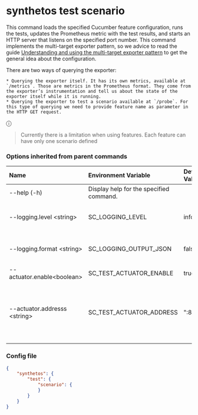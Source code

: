 # synthetos test scenario

This command loads the specified Cucumber feature configuration, runs the tests, updates the Prometheus metric with the test results, and starts an HTTP server that listens on the specified port number. 
This command implements the multi-target exporter pattern, so we advice to read the guide [Understanding and using the multi-target exporter pattern](https://prometheus.io/docs/guides/multi-target-exporter/) to get the general idea about the configuration.

There are two ways of querying the exporter:

    * Querying the exporter itself. It has its own metrics, available at `/metrics`. Those are metrics in the Prometheus format. They come from the exporter’s instrumentation and tell us about the state of the exporter itself while it is running.
    * Querying the exporter to test a scenario available at `/probe`. For this type of querying we need to provide feature name as parameter in the HTTP GET request. 

 &#x24D8;
 > Currently there is a limitation when using features. Each feature can have only one scenario defined

### Options inherited from parent commands

| Name                       | Environment Variable | Default Value | Description |
| :--------------------------| :--------------------| :-------------| :-----------|
| --help (-h)                | Display help for the specified command. |
| --logging.level \<string>  | SC\_LOGGING\_LEVEL | info | Set the logging level (debug|info|warn|error|fatal) | 
| --logging.format \<string> | SC\_LOGGING\_OUTPUT_JSON | false | If set the log output is formatted as a JSON |
| --actuator.enable\<boolean> | SC\_TEST\_ACTUATOR\_ENABLE | true | Enable actuator?  |
| --actuator.addresss \<string> | SC\_TEST\_ACTUATOR\_ADDRESS | ":8081" | Actuator address on which the HTTP server will listen for health probes. |

### Config file

```json
{
    "synthetos": {
        "test": {
            "scenario": {
            }
        }
    }
}
```